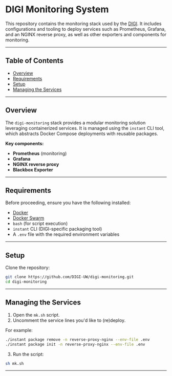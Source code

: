 # DIGI Monitoring System

This repository contains the monitoring stack used by the [DIGI](https://digi.uw.edu/). It includes configurations and tooling to deploy services such as Prometheus, Grafana, and an NGINX reverse proxy, as well as other exporters and components for monitoring.

---

## Table of Contents

- [Overview](#overview)
- [Requirements](#requirements)
- [Setup](#setup)
- [Managing the Services](#managing-the-services)

---

## Overview

The `digi-monitoring` stack provides a modular monitoring solution leveraging containerized services. It is managed using the `instant` CLI tool, which abstracts Docker Compose deployments with reusable packages.

**Key components:**

- **Prometheus** (monitoring)
- **Grafana**
- **NGINX reverse proxy**
- **Blackbox Exporter**

---

## Requirements

Before proceeding, ensure you have the following installed:

- [Docker](https://www.docker.com/)
- [Docker Swarm](https://docs.docker.com/engine/swarm/)
- `bash` (for script execution)
- `instant` CLI (DIGI-specific packaging tool)
- A `.env` file with the required environment variables

---

## Setup

Clone the repository:

```bash
git clone https://github.com/DIGI-UW/digi-monitoring.git
cd digi-monitoring
```

---

## Managing the Services

1. Open the `mk.sh` script.
2. Uncomment the service lines you'd like to (re)deploy.

For example:

```bash
./instant package remove -n reverse-proxy-nginx --env-file .env
./instant package init -n reverse-proxy-nginx --env-file .env
```

3. Run the script:

```bash
sh mk.sh
```

---
